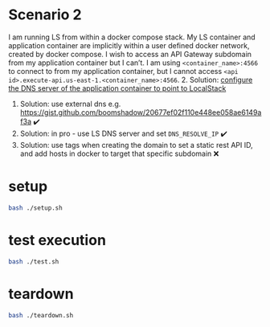 # Scenario 2

I am running LS from within a docker compose stack. My LS container and application container are implicitly within a user defined docker network, created by docker compose. I wish to access an API Gateway subdomain from my application container but I can’t. I am using `<container_name>:4566` to connect to from my application container, but I cannot access `<api id>.execute-api.us-east-1.<container_name>:4566`.
2. Solution: [configure the DNS server of the application container to point to LocalStack](https://docs.localstack.cloud/references/network-troubleshooting/endpoint-url/#from-your-container)
1. Solution: use external dns e.g. https://gist.github.com/boomshadow/20677ef02f110e448ee058ae6149af3a ✔️
2. Solution: in pro - use LS DNS server and set `DNS_RESOLVE_IP` ✔️
3. Solution: use tags when creating the domain to set a static rest API ID, and add hosts in docker to target that specific subdomain ❌

# setup

```bash
bash ./setup.sh
```

# test execution

```bash
bash ./test.sh
```

# teardown

```bash
bash ./teardown.sh
```

